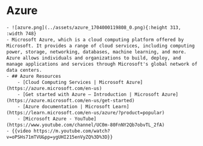 # Azure
	- ![azure.png](../assets/azure_1704000119808_0.png){:height 313, :width 748}
	- Microsoft Azure, which is a cloud computing platform offered by Microsoft. It provides a range of cloud services, including computing power, storage, networking, databases, machine learning, and more. Azure allows individuals and organizations to build, deploy, and manage applications and services through Microsoft's global network of data centers.
	- ## Azure Resources
		- [Cloud Computing Services | Microsoft Azure](https://azure.microsoft.com/en-us)
		- [Get started with Azure – Introduction | Microsoft Azure](https://azure.microsoft.com/en-us/get-started)
		- [Azure documentation | Microsoft Learn](https://learn.microsoft.com/en-us/azure/?product=popular)
		- [Microsoft Azure - YouTube](https://www.youtube.com/channel/UC0m-80FnNY2Qb7obvTL_2fA)
	- {{video https://m.youtube.com/watch?v=oPSHs71mTVU&pp=ygUHI215enVyZQ%3D%3D}}